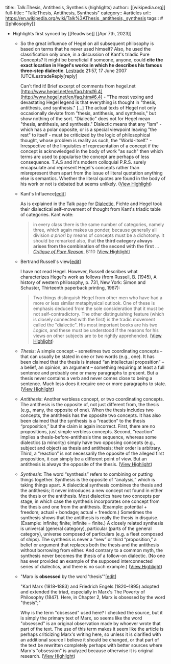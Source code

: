 title:: Talk:Thesis, Antithesis, Synthesis (highlights)
author:: [[wikipedia.org]]
full-title:: "Talk:Thesis, Antithesis, Synthesis"
category:: #articles
url:: https://en.wikipedia.org/wiki/Talk%3AThesis,_antithesis,_synthesis
tags:: #[[philosophy]]

- Highlights first synced by [[Readwise]] [[Apr 7th, 2023]]
	- So the great influence of Hegel on all subsequent philosophy is based on terms that he never used himself? Also, he used the classification only once, in a discussion of Kant's triadic Pure Concepts? It might be beneficial if someone, anyone, could **cite the exact location in Hegel's works in which he describes his famous three-step dialectic**. [Lestrade](https://en.wikipedia.org/wiki/User:Lestrade) 21:57, 17 June 2007 (UTC)LestradeReply[reply]
	  
	  Can't find it! Brief excerpt of comments from hegel.net [http://www.hegel.net/en/faq.htm#6.4](http://www.hegel.net/en/faq.htm#6.4) - "The most vexing and devastating Hegel legend is that everything is thought in "thesis, antithesis, and synthesis." [...] The actual texts of Hegel not only occasionally deviate from "thesis, antithesis, and synthesis," but show nothing of the sort. "Dialectic" does not for Hegel mean "thesis, antithesis, and synthesis." Dialectic means that any "ism" - which has a polar opposite, or is a special viewpoint leaving "the rest" to itself - must be criticized by the logic of philosophical thought, whose problem is reality as such, the "World-itself." - Irrespective of the linguistics of representation of a concept if the concept is acknowledged in the body of work "as such" then which terms are used to popularise the concept are perhaps of less consequence. T.A.S and it's modern colloquial P.R.S. surely encapsulate and represent Hegel's concepts rather than misrepresent them apart from the issue of literal quotation anything else is semantics. Whether the literal quotes are found in the body of his work or not is debated but seems unlikely. ([View Highlight](https://read.readwise.io/read/01gx9tftsx4ecxqwnm9c4556kd))
	- Kant's Influence[[edit](https://en.wikipedia.org/w/index.php?title=Talk:Thesis,_antithesis,_synthesis&action=edit&section=5)]
	  
	  As is explained in the Talk page for [Dialectic](https://en.wikipedia.org/wiki/Dialectic), Fichte and Hegel took their dialectical self–movement of thought from Kant's triadic table of categories. Kant wote:
	  
	  > in every class there is the same number of categories, namely three, which again makes us ponder, because generally all division *a priori* by means of concepts must be a dichotomy. It should be remarked also, that **the third category always arises from the combination of the second with the first** … *[Critique of Pure Reason](https://en.wikipedia.org/wiki/Critique_of_Pure_Reason)*, B110 ([View Highlight](https://read.readwise.io/read/01gx9tgcqh9egkkb29h45jthmv))
	- Bertrand Russell's view[[edit](https://en.wikipedia.org/w/index.php?title=Talk:Thesis,_antithesis,_synthesis&action=edit&section=6)]
	  
	  I have not read Hegel. However, Russell describes what characterizes Hegel's work as follows (from Russell, B. (1945), A history of western philosophy, p. 731, New York: Simon and Schuster, Thirteenth paperback printing, 1967):
	  
	  > Two things distinguish Hegel from other men who have had a more or less similar metaphysical outlook. One of these is emphasis deduced from the sole consideration that it must be not self-contradictory. The other distinguishing feature (which is closely connected with the first) is the tradic movement called the "dialectic". His most important books are his two *Logics*, and these must be understood if the reasons for his views on other subjects are to be rightly apprehended. ([View Highlight](https://read.readwise.io/read/01gx9tg9ern2y0naz67j91s695))
	- *Thesis*: A simple concept – sometimes two coordinating concepts – that can usually be stated in one or two words (e.g., one). It has been claimed that the thesis is instead “an intellectual proposition” – a belief, an opinion, an argument – something requiring at least a full sentence and probably one or many paragraphs to present. But a thesis never contains a verb and never comes close to being a sentence. Much less does it require one or more paragraphs to state. ([View Highlight](https://read.readwise.io/read/01gx9tgzyqwc2vpn3v05qvbyx0))
	- *Antithesis*: Another verbless concept, or two coordinating concepts. The antithesis is the opposite of, not just different from, the thesis (e.g., many, the opposite of one). When the thesis includes two concepts, the antithesis has the opposite two concepts. It has also been claimed that the synthesis is a “reaction” to the thesis “proposition,” but the claim is again incorrect. First, there are no propositions, just simple verbless concepts. Second, “reaction” implies a thesis-before-antithesis time sequence, whereas some dialectics (a minority) simply have two opposing concepts (e.g., subject and object) as thesis and antithesis; their order is arbitrary. Third, a “reaction” is not necessarily the opposite of the alleged first proposition, it can simply be a different point of view. But an antithesis is always the opposite of the thesis. ([View Highlight](https://read.readwise.io/read/01gx9tgx0t8yfs1r1y2ka9se7n))
	- *Synthesis*: The word “synthesis” refers to combining or putting things together. Synthesis is the opposite of “analysis,” which is taking things apart. A dialectical synthesis combines the thesis and the antithesis; it never introduces a new concept not found in either the thesis or the antithesis. Most dialectics have two concepts per stage, in which case the synthesis incorporates one concept from the thesis and one from the antithesis. (Example: potential + freedom; actual + bondage; actual + freedom.) Sometimes the synthesis shows that the antithesis is really the thesis in disguise. (Example: infinite; finite; infinite = finite.) A closely related synthesis is universal (general category), particular (parts of the general category), universe composed of particulars (e.g. a fleet composed of ships). The synthesis is never a “new” or third “proposition,” a belief or argument that replaces both the thesis and the antithesis without borrowing from either. And contrary to a common myth, the synthesis never becomes the thesis of a follow-on dialectic. (No one has ever provided an example of the supposed interconnected series of dialectics, and there is no such example.) ([View Highlight](https://read.readwise.io/read/01gx9tgsdygcp9smy64y38w403))
	- "Marx is **obsessed** by the word 'thesis'"[[edit](https://en.wikipedia.org/w/index.php?title=Talk:Thesis,_antithesis,_synthesis&action=edit&section=13)]
	  
	  "Karl Marx (1818–1883) and Friedrich Engels (1820–1895) adopted and extended the triad, especially in Marx's The Poverty of Philosophy (1847). Here, in Chapter 2, Marx is obsessed by the word "thesis";"
	  
	  Why is the term "obsessed" used here? I checked the source, but it is simply the primary text of Marx, so seems like the word "obsessed" is an original observation made by whoever wrote that part of the text. The use of this term makes it seem like the article is perhaps criticizing Marx's writing here, so unless it is clarified with an additional source I believe it should be changed, or that part of the text be rewritten completely perhaps with better sources where Marx's "obsession" is analyzed because otherwise it is original research. ([View Highlight](https://read.readwise.io/read/01gx9thb1r746hwt8kfg6ydtt2))
